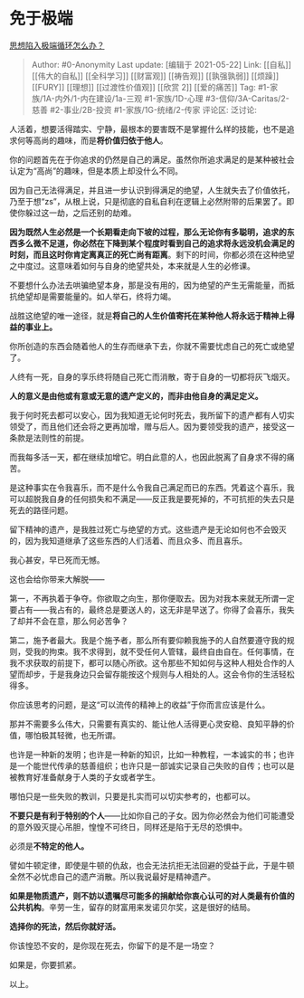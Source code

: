 # 免于极端
[思想陷入极端循环怎么办？](https://www.zhihu.com/question/309682535/answer/582181598)

> Author: #0-Anonymity
> Last update: [编辑于 2021-05-22]
> Link: [[自私]] [[伟大的自私]] [[全科学习]] [[财富观]] [[祷告观]] [[孰强孰弱]] [[烦躁]] [[FURY]] [[理想]] [[过渡性价值观]] [[欣赏 2]] [[爱的痛苦]]
> Tag: #1-家族/1A-内外/1-内在建设/1a-三观 #1-家族/1D-心理 #3-信仰/3A-Caritas/2-慈善 #2-事业/2B-投资 #1-家族/1G-统绪/2-传家
> 评论区:
> 泛讨论:

人活着，想要活得踏实、宁静，最根本的要害既不是掌握什么样的技能，也不是追求何等高尚的趣味，而是**将价值归依于他人**。

你的问题首先在于你追求的仍然是自己的满足。虽然你所追求满足的是某种被社会认定为“高尚”的趣味，但是本质上却没什么不同。

因为自己无法得满足，并且进一步认识到得满足的绝望，人生就失去了价值依托，乃至于想“zs”，从根上说，只是彻底的自私自利在逻辑上必然附带的后果罢了。即使你躲过这一劫，之后还别的劫难。

**因为既然人生必然是一个长期看走向下坡的过程，那么无论你有多聪明，追求的东西多么微不足道，你必然在下降到某个程度时看到自己的追求将永远没机会满足的时刻，而且这时你肯定离真正的死亡尚有距离**。剩下的时间，你都必须在这种绝望之中度过。这意味着如何与自身的绝望共处，本来就是人生的必修课。

不要想什么办法去哄骗绝望本身，那是没有用的，因为绝望的产生无需能量，而抵抗绝望却是需要能量的。如人举石，终将力竭。

战胜这绝望的唯一途径，就是**将自己的人生价值寄托在某种他人将永远于精神上得益的事业上。**

你所创造的东西会随着他人的生存而继承下去，你就不需要忧虑自己的死亡或绝望了。

人终有一死，自身的享乐终将随自己死亡而消散，寄于自身的一切都将灰飞烟灭。

**人的意义是由他或有意或无意的遗产定义的，而非由他自身的满足定义。**

我于何时死去都可以安心，因为我知道无论何时死去，我所留下的遗产都有人切实领受了，而且他们还会将之更再加增，赠与后人。因为要领受我的遗产，接受这一条款是法则性的前提。

而我每多活一天，都在继续加增它。明白此意的人，也因此脱离了自身求不得的痛苦。

是这种事实在令我喜乐，而不是什么令我自己满足而已的东西。凭着这个喜乐，我可以超脱我自身的任何损失和不满足——反正我是要死掉的，不可抗拒的失去只是死去的路径问题。

留下精神的遗产，是我胜过死亡与绝望的方式。这些遗产是无论如何也不会毁灭的，因为我知道继承了这些东西的人们活着、而且众多、而且喜乐。

我心甚安，早已死而无憾。

这也会给你带来大解脱——

第一，不再执着于争夺。你欲取之向生，那你便取去。因为对我本来就无所谓一定要占有——我占有的，最终总是要送人的，这无非是早送了。你得了会喜乐，我失了却并不会在意，那么何必苦争？

第二，施予者最大。我是个施予者，那么所有要仰赖我施予的人自然要遵守我的规则，受我的拘束。我不求得到，就不受任何人管辖，最终自由自在。任何事情，在我不求获取的前提下，都可以随心所欲。这令那些不知如何与这种人相处合作的人望而却步，于是我身边只会留存能按这个规则与人相处的人。这会令你的生活轻松得多。

你应该思考的问题，是这“可以流传的精神上的收益”于你而言应该是什么。

那并不需要多么伟大，只需要有真实的、能让他人活得更心灵安稳、良知平静的价值，哪怕极其轻微，也无所谓。

也许是一种新的发明；也许是一种新的知识，比如一种教程，一本诚实的书；也许是一个能世代传承的慈善组织；也许只是一部诚实记录自己失败的自传；也可以是被教育好准备献身于人类的子女或者学生。

哪怕只是一些失败的教训，只要是扎实而可以切实参考的，也都可以。

**不要只是有利于特别的个人**——比如你自己的子女。因为你必然会为他们可能遭受的意外毁灭提心吊胆，惶惶不可终日，同样还是陷于无尽的恐惧中。

必须是**不特定的他人。**

譬如牛顿定律，即使是牛顿的仇敌，也会无法抗拒无法回避的受益于此，于是牛顿全然不必忧虑自己的遗产消散。所以我说最好是精神遗产。

**如果是物质遗产，则不妨以遗嘱尽可能多的捐献给你衷心认可的对人类最有价值的公共机构**。辛劳一生，留存的财富用来发诺贝尔奖，这是很好的结局。

**选择你的死法，然后你就好活。**

你该惶恐不安的，是你现在死去，你留下的是不是一场空？

如果是，你要抓紧。

以上。
